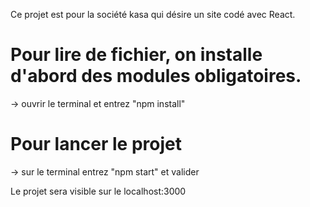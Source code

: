 Ce projet est pour la société kasa qui désire un site codé avec React. 

# Pour lire de fichier, on installe d'abord des modules obligatoires. 
-> ouvrir le terminal et entrez "npm install"

# Pour lancer le projet
-> sur le terminal entrez "npm start" et valider

Le projet sera visible sur le localhost:3000
